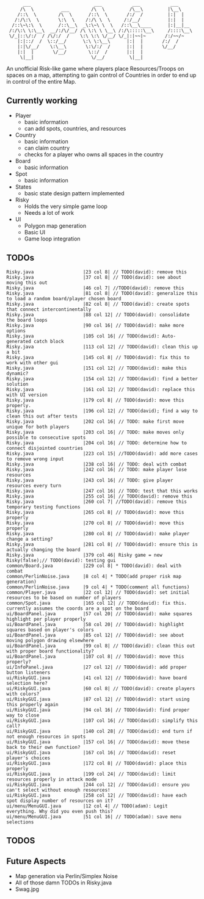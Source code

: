           ___                       ___           ___           ___     
         /\  \          ___        /\  \         /\__\         |\__\    
        /::\  \        /\  \      /::\  \       /:/  /         |:|  |   
       /:/\:\  \       \:\  \    /:/\ \  \     /:/__/          |:|  |   
      /::\~\:\  \      /::\__\  _\:\~\ \  \   /::\__\____      |:|__|__ 
     /:/\:\ \:\__\  __/:/\/__/ /\ \:\ \ \__\ /:/\:::::\__\     /::::\__\
     \/_|::\/:/  / /\/:/  /    \:\ \:\ \/__/ \/_|:|~~|~       /:/~~/~   
        |:|::/  /  \::/__/      \:\ \:\__\      |:|  |       /:/  /     
        |:|\/__/    \:\__\       \:\/:/  /      |:|  |       \/__/      
        |:|  |       \/__/        \::/  /       |:|  |                  
         \|__|                     \/__/         \|__|   
    

An unofficial Risk-like game where players place Resources/Troops on spaces on a map, attempting to gain control of Countries in order to end up in control of the entire Map.


## Currently working


 * Player
    - basic information
    - can add spots, countries, and resources
 * Country
    - basic information
    - can claim country
    - checks for a player who owns all spaces in the country
 * Board
    - basic information
 * Spot
    - basic information
 * States
 	- basic state design pattern implemented
 * Risky
    - Holds the very simple game loop
    - Needs a lot of work
 * UI
    - Polygon map generation
    - Basic UI
    - Game loop integration

## TODOs

    Risky.java                  |23 col 8| // TODO(david): remove this
    Risky.java                  |37 col 8| // TODO(david): see about moving this out
    Risky.java                  |46 col 7| //TODO(david): remove this
    Risky.java                  |81 col 8| // TODO(david): generalize this to load a random board/player chosen board
    Risky.java                  |82 col 8| // TODO(david): create spots that connect intercontinentally
    Risky.java                  |88 col 12| // TODO(david): consolidate the board loops
    Risky.java                  |90 col 16| // TODO(david): make more options
    Risky.java                  |105 col 16| // TODO(david): Auto-generated catch block
    Risky.java                  |113 col 12| // TODO(david): clean this up a bit
    Risky.java                  |145 col 8| // TODO(david): fix this to work with other gui
    Risky.java                  |151 col 12| // TODO(david): make this dynamic?
    Risky.java                  |154 col 12| // TODO(david): find a better solution
    Risky.java                  |161 col 12| // TODO(david): replace this with UI version
    Risky.java                  |179 col 8| // TODO(david): move this properly.
    Risky.java                  |196 col 12| // TODO(david); find a way to clean this out after tests
    Risky.java                  |202 col 16| // TODO: make first move unique for both players
    Risky.java                  |203 col 16| // TODO: make moves only possible to consecutive spots
    Risky.java                  |204 col 16| // TODO: determine how to connect disjointed countries
    Risky.java                  |223 col 15| //TODO(david): add more cases to remove wrong input
    Risky.java                  |238 col 16| // TODO: deal with combat
    Risky.java                  |242 col 16| // TODO: make player lose resources
    Risky.java                  |243 col 16| // TODO: give player resources every turn
    Risky.java                  |247 col 16| // TODO: test that this works
    Risky.java                  |255 col 16| // TODO(david): remove this
    Risky.java                  |260 col 7| //TODO(david): remove this temporary testing functions
    Risky.java                  |265 col 8| // TODO(david): move this properly
    Risky.java                  |270 col 8| // TODO(david): move this properly
    Risky.java                  |280 col 8| // TODO(david): make player change a setting?
    Risky.java                  |281 col 8| // TODO(david): ensure this is actually changing the board
    Risky.java                  |379 col 46| Risky game = new Risky(false);// TODO(david): testing gui
    common/Board.java           |229 col 8| * TODO(david): deal with combat
    common/PerlinNoise.java     |8 col 4| * TODO(add proper risk map generation)
    common/PerlinNoise.java     |9 col 4| * TODO(comment all functions)
    common/Player.java          |22 col 12| // TODO(david): set initial resources to be based on number of players
    common/Spot.java            |165 col 12| // TODO(david): fix this. currently assumes the coords are a spot on the board
    ui/BoardPanel.java          |57 col 20| // TODO(david): make squares highlight per player properly
    ui/BoardPanel.java          |58 col 20| // TODO(david): highlight squares based on player's colors
    ui/BoardPanel.java          |85 col 12| // TODO(david): see about moving polygon drawing elsewhere
    ui/BoardPanel.java          |99 col 8| // TODO(david): clean this out with proper board functionality?
    ui/BoardPanel.java          |107 col 8| // TODO(david): move this properly?
    ui/InfoPanel.java           |27 col 12| // TODO(david): add proper button listeners
    ui/RiskyGUI.java            |41 col 12| // TODO(david): have board selection here?
    ui/RiskyGUI.java            |60 col 8| // TODO(david): create players with colors?
    ui/RiskyGUI.java            |87 col 12| // TODO(david): start using this properly again
    ui/RiskyGUI.java            |94 col 16| // TODO(david): find proper way to close
    ui/RiskyGUI.java            |107 col 16| // TODO(david): simplify this call?
    ui/RiskyGUI.java            |140 col 28| // TODO(david): end turn if not enough resources in spots
    ui/RiskyGUI.java            |157 col 16| // TODO(david): move these back to their own function?
    ui/RiskyGUI.java            |167 col 16| // TODO(david): reset player's choices
    ui/RiskyGUI.java            |172 col 8| // TODO(david): place this properly
    ui/RiskyGUI.java            |199 col 24| // TODO(david): limit resources properly in attack mode
    ui/RiskyGUI.java            |244 col 12| // TODO(david): ensure you can't select without enough resources!
    ui/RiskyGUI.java            |258 col 12| // TODO(david): have each spot display number of resources on it?
    ui/menu/MenuGUI.java        |12 col 4| // TODO(adam): Legit everything. Why did you even push this?
    ui/menu/MenuGUI.java        |51 col 16| // TODO(adam): save menu selections
    
## TODOS
    
    
Future Aspects
--------------


 * Map generation via Perlin/Simplex Noise
 * All of those damn TODOs in Risky.java
 * Swag.jpg
